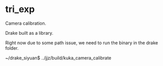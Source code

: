 # tri_exp

Camera calibration. 

Drake built as a library. 

Right now due to some path issue, we need to run the binary in the drake folder.  

~/drake_siyuan$ ../jjz/build/kuka_camera_calibrate
